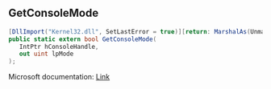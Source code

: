 ## GetConsoleMode

```csharp
[DllImport("Kernel32.dll", SetLastError = true)][return: MarshalAs(UnmanagedType.Bool)]
public static extern bool GetConsoleMode(
   IntPtr hConsoleHandle,
   out uint lpMode
);
```

Microsoft documentation: [Link](https://docs.microsoft.com/en-us/windows/console/getconsolemode)
